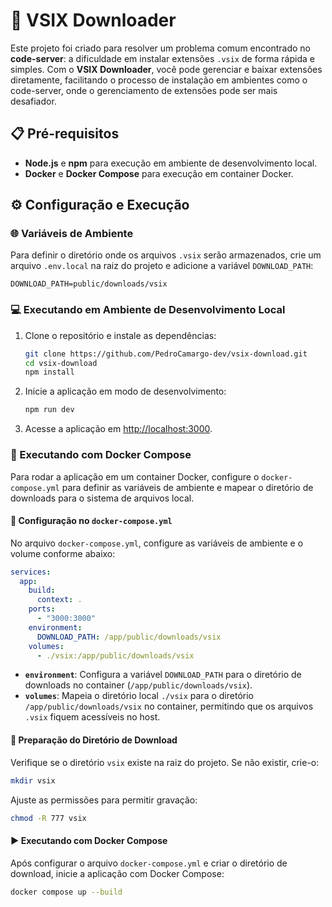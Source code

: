 # 🚀 VSIX Downloader

Este projeto foi criado para resolver um problema comum encontrado no **code-server**: a dificuldade em instalar extensões `.vsix` de forma rápida e simples. Com o **VSIX Downloader**, você pode gerenciar e baixar extensões diretamente, facilitando o processo de instalação em ambientes como o code-server, onde o gerenciamento de extensões pode ser mais desafiador.

## 📋 Pré-requisitos

- **Node.js** e **npm** para execução em ambiente de desenvolvimento local.
- **Docker** e **Docker Compose** para execução em container Docker.

## ⚙️ Configuração e Execução

### 🌐 Variáveis de Ambiente

Para definir o diretório onde os arquivos `.vsix` serão armazenados, crie um arquivo `.env.local` na raiz do projeto e adicione a variável `DOWNLOAD_PATH`:

```dotenv
DOWNLOAD_PATH=public/downloads/vsix
```

### 💻 Executando em Ambiente de Desenvolvimento Local

1. Clone o repositório e instale as dependências:

   ```bash
   git clone https://github.com/PedroCamargo-dev/vsix-download.git
   cd vsix-download
   npm install
   ```

2. Inicie a aplicação em modo de desenvolvimento:

   ```bash
   npm run dev
   ```

3. Acesse a aplicação em [http://localhost:3000](http://localhost:3000).

### 🐳 Executando com Docker Compose

Para rodar a aplicação em um container Docker, configure o `docker-compose.yml` para definir as variáveis de ambiente e mapear o diretório de downloads para o sistema de arquivos local.

#### 📝 Configuração no `docker-compose.yml`

No arquivo `docker-compose.yml`, configure as variáveis de ambiente e o volume conforme abaixo:

```yaml
services:
  app:
    build:
      context: .
    ports:
      - "3000:3000"
    environment:
      DOWNLOAD_PATH: /app/public/downloads/vsix
    volumes:
      - ./vsix:/app/public/downloads/vsix
```

- **`environment`**: Configura a variável `DOWNLOAD_PATH` para o diretório de downloads no container (`/app/public/downloads/vsix`).
- **`volumes`**: Mapeia o diretório local `./vsix` para o diretório `/app/public/downloads/vsix` no container, permitindo que os arquivos `.vsix` fiquem acessíveis no host.

#### 📁 Preparação do Diretório de Download

Verifique se o diretório `vsix` existe na raiz do projeto. Se não existir, crie-o:

```bash
mkdir vsix
```

Ajuste as permissões para permitir gravação:

```bash
chmod -R 777 vsix
```

#### ▶️ Executando com Docker Compose

Após configurar o arquivo `docker-compose.yml` e criar o diretório de download, inicie a aplicação com Docker Compose:

```bash
docker compose up --build
```
